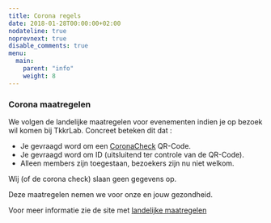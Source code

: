 ```yaml
---
title: Corona regels
date: 2018-01-28T00:00:00+02:00
nodateline: true
noprevnext: true
disable_comments: true
menu:
  main:
    parent: "info"
    weight: 8
---
```



### Corona maatregelen

We volgen de landelijke maatregelen voor evenementen indien je op bezoek wil komen bij TkkrLab. Concreet beteken dit dat :

* Je gevraagd word om een [CoronaCheck](https://coronacheck.nl/) QR-Code.
* Je gevraagd word om ID (uitsluitend ter controle van de QR-Code).
* Alleen members zijn toegestaan, bezoekers zijn nu niet welkom.

Wij (of de corona check) slaan geen gegevens op.

Deze maatregelen nemen we voor onze en jouw gezondheid. 

Voor meer informatie zie de site met [landelijke maatregelen](https://coronadashboard.rijksoverheid.nl/landelijk/maatregelen)